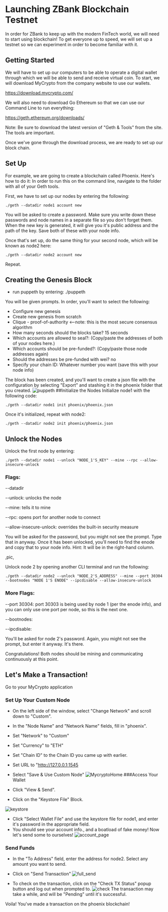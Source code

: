 # Launching ZBank Blockchain Testnet

In order for ZBank to keep up with the modern FinTech world, we will need to start using blockchain!
To get everyone up to speed, we will set up a testnet so we can experiment in order to become familiar with it.


## Getting Started

We will have to set up our computers to be able to operate a digital wallet through which we will be able to send and receive virtual coin.
To start, we will download MyCrypto from the company website to use our wallets.

<https://download.mycrypto.com/>


We will also need to download Go Ethereum so that we can use our Command Line to run everything:

<https://geth.ethereum.org/downloads/>

Note: Be sure to download the latest version of "Geth & Tools" from the site. The tools are important.

Once we've gone through the download process, we are ready to set up our block chain.

## Set Up
For example, we are going to create a blockchain called Phoenix. Here's how to do it:
In order to run this on the command line, navigate to the folder with all of your Geth tools.

First, we have to set up our nodes by entering the following:

	./geth --datadir node1 account new

You will be asked to create a password. Make sure you write down these passwords and node names in a separate file so you don't forget them.
When the new key is generated, it will give you it's public address and the path of the key. Save both of these with your node info.

Once that's set up, do the same thing for your second node, which will be known as node2 here:

	./geth --datadir node2 account new

Repeat.

## Creating the Genesis Block

* run puppeth by entering: ./puppeth


You will be given prompts. In order, you'll want to select the following:

* Configure new genesis
* Create new genesis from scratch
* Clique - proof-of-authority <--note: this is the most secure consensus algorithm
* How many seconds should the blocks take? 15 seconds
* Which accounts are allowed to seal?: (Copy/paste the addresses of both of your nodes here.)
* Which accounts should be pre-funded?: (Copy/paste those node addresses again)
* Should the addresses be pre-funded with wei? no
* Specify your chain ID: Whatever number you want (save this with your node info)

The block has been created, and you'll want to create a json file with the configuration by selecting "Export" and stashing it in the phoenix folder that you created.
![puppeth](./phoenix/Screenshots/phoenix_puppeth.png)
##Initialize the Nodes
Initialize node1 with the following code:

	./geth --datadir node1 init phoenix/phoenix.json
	
Once it's initialized, repeat with node2:

    ./geth --datadir node2 init phoenix/phoenix.json

## Unlock the Nodes
Unlock the first node by entering:

    ./geth --datadir node1 --unlock "NODE_1'S_KEY" --mine --rpc --allow-insecure-unlock

### Flags:

--datadir

--unlock: unlocks the node

--mine: tells it to mine

--rpc: opens port for another node to connect

--allow-insecure-unlock: overrides the built-in security measure


You will be asked for the password, but you might not see the prompt. Type that in anyway. Once it has been unlocked, you'll need to find the enode and copy that to your node info.
Hint: It will be in the right-hand column.

,pic,

Unlock node 2 by opening another CLI terminal and run the following:

	./geth --datadir node2 --unlock "NODE_2'S_ADDRESS" --mine --port 30304 --bootnodes "NODE 1'S ENODE" --ipcdisable --allow-insecure-unlock

### More Flags:
--port 30304: port 30303 is being used by node 1 (per the enode info), and you can only use one port per node, so this is the next one. 

--bootnodes:

--ipcdisable: 

You'll be asked for node 2's password. Again, you might not see the prompt, but enter it anyway. It's there.

Congratulations! Both nodes should be mining and communicating continuously at this point.

## Let's Make a Transaction!
Go to your MyCrypto application

### Set Up Your Custom Node

* On the left side of the window, select "Change Network" and scroll down to "Custom".

* In the "Node Name" and "Network Name" fields, fill in "phoenix".
* Set "Network" to "Custom"
* Set "Currency" to "ETH"
* Set "Chain ID" to the Chain ID you came up with earlier.
* Set URL to "http://127.0.0.1:1545
* Select "Save & Use Custom Node"
![MycryptoHome](./phoenix/Screenshots/mycrypto_home.png)
###Access Your Wallet
* Click "View & Send". 

* Click on the "Keystore File" Block.

![keystore](./phoenix/Screenshots/keystore.png)

* Click "Select Wallet File" and use the keystore file for node1, and enter it's password in the appropriate field. 
* You should see your account info., and a boatload of fake money!
Now let's send some to ourselves!
![account_page](./phoenix/Screenshots/account_page.png)
### Send Funds

* In the "To Address" field, enter the address for node2.
Select any amount you want to send. 

* Click on "Send Transaction"
![full_send](./phoenix/Screenshots/account_send.png)
* To check on the transaction, click on the "Check TX Status" popup button and log out when prompted to.
![check](./phoenix/Screenshots/check_tx_green_bar.png)
The transaction may take a while, and will be "Pending" until it's successful.

Voila! You've made a transaction on the phoenix blockchain!